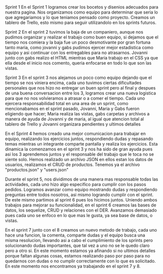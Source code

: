 Sprint 1
En el Sprint 1 logramos crear los bocetos y disenios adecuados para nuestra pagina. Nos organizamos como equipo para determinar que seria lo que agregariamos y lo que teniamos pensado como proyecto. 
Creamos un tablero de Trello, esto mismo para seguir utilizandolo en los sprints futuros.

Sprint 2
En el sprint 2 tuvimos la baja de un companiero, aunque nos pudimos organizar y realizar el trabajo como buen equipo, si dejamos que el tiempo nos comiera y la baja fue un poco desmotivante por gran fortuna tanto maria, como jovanni y gabs pudimos ejercer mejor estadistica como equipo y asi continuar con los entregables para no atrasarnos. 
Jovanni junto con gabs realizo el HTML mientras que Maria trabajo en el CSS ya que ella desde el inicio nos comento, queria enfocarse en todo lo que son las vistas.

Sprint 3
En el sprint 3 nos alejamos un poco como equipo dejando que el tiempo se nos viniera encima, cada uno tuvimos ciertas dificultades personales que nos hizo no entregar un buen sprint pero al final y despues de una buena conversacion entre los 3, logramos crear una nueva logistica para que no nos volvieramos a atrasar o a comer el tiempo. Cada uno ejercera responsabilidad total en una area de un sprint, como mencionabamos en el sprint pasado, Jovanni, Maria y Gabs fueron eligiendo que hacer; Maria realiza las vistas, gabs carpetas y archivos a manera de ayuda de Jovanni y de maria, al igual que atencion total al tablero de Trello y Jovanni organizara pendientes y ultimos detalles 


En el Sprint 4 hemos creado una mejor comunicacion para trabajar en equipo, realizando los ejercicios juntos, respondiendo dudas y repasando temas mientras un integrante comparte pantalla y realiza los ejercicios. Esta dinamica la comenzamos en el sprint 3 y nos ha sido de gran ayuda pues asi los 3 aprendemos juntos y el responsable del trabajo que le toca no se siente solo.
Hemos realizado un archivo JSON en ellos estan los datos de usuarios, realizamos el CRUD de productos. 
Tenemos ya el archivo "productos.json" y "users.json"

Durante el sprint 5, nos dividimos de una manera mas responsable todas las actividades, cada uno hizo algo especifico para cumplir con los pasos pedidos. Logramos avanzar como equipo mostrando dudas y respondiendo preguntas entre todos nosotros, asi mismo logrando cumplir con el sprint.
De este mismo partimos al sprint 6 pues los hicimos juntos. Uniendo ambos trabajos para mejorar su funcionalidad, en el sprint 6 creamos las bases de datos, los sequelize, CRUD y relaciones con el DER. Avanzamos demasiado pues cada uno se enfoco en lo que mas le gusta, ya sea base de datos, o vistas. 

En el sprint 7 junto con el 8 creamos un nuevo metodo de trabajo, cada uno hace una funcion, la comenta, comparte dudas y el equipo busca una misma resolucion, llevando asi a cabo el cumplimiento de los sprints pero solucionando dudas importantes, que tal vez a uno no se le quedo claro pero a otro si. 
En este momento estamos ya afinando si no ultimos detalles porque faltan algunas cosas, estamos realizando paso por paso para no quedarnos con dudas o no cumplir correctamente con lo que es solicitado. 
En este momento nos encontramos ya trabajando en el sprint 7 y 8.

